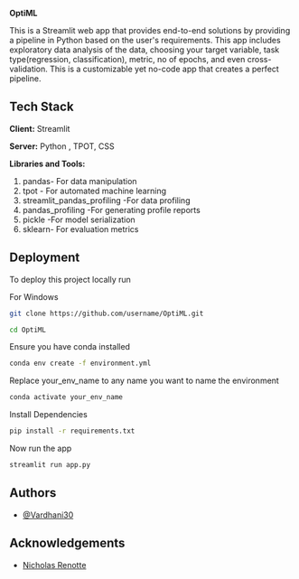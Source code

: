 **OptiML**

This is a Streamlit web app that provides end-to-end solutions by providing a pipeline in Python based on the user's requirements. This app includes exploratory data analysis of the data, choosing your target variable, task type(regression, classification), metric, no of epochs, and even cross-validation. This is a customizable yet no-code app that creates a perfect pipeline.
## Tech Stack

**Client:** Streamlit

**Server:** Python , TPOT, CSS

**Libraries and Tools:**
1) pandas- For data manipulation
2) tpot - For automated machine learning
3) streamlit_pandas_profiling -For data profiling
4) pandas_profiling -For generating profile reports
5) pickle -For model serialization
6) sklearn- For evaluation metrics



## Deployment

To deploy this project locally run

For Windows

```bash
git clone https://github.com/username/OptiML.git
```
```bash
cd OptiML
```
Ensure you have conda installed
```bash
conda env create -f environment.yml
```
Replace your_env_name to any name you want to name the environment
```bash
conda activate your_env_name
```
Install Dependencies

```bash
pip install -r requirements.txt
```
Now run the app

```bash
streamlit run app.py
```

## Authors

- [@Vardhani30](https://github.com/Vardhani30)


## Acknowledgements

 - [Nicholas Renotte](https://github.com/nicknochnack)
 
